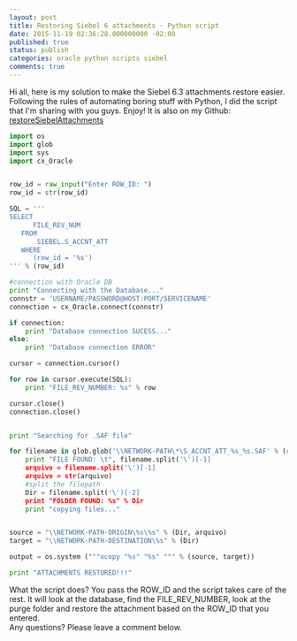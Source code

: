 ```yaml
---
layout: post
title: Restoring Siebel 6 attachments - Python script
date: 2015-11-19 02:36:28.000000000 -02:00
published: true
status: publish
categories: oracle python scripts siebel
comments: true
---
```

Hi all, here is my solution to make the Siebel 6.3 attachments restore easier. Following the rules of automating boring stuff with Python, I did the script that I'm sharing with you guys. Enjoy!
It is also on my Github: [restoreSiebelAttachments]

```python
import os
import glob
import sys
import cx_Oracle


row_id = raw_input("Enter ROW_ID: ")
row_id = str(row_id)

SQL = '''
SELECT
      FILE_REV_NUM
   FROM
       SIEBEL.S_ACCNT_ATT
   WHERE
      (row_id = '%s')
''' % (row_id)

#connection with Oracle DB
print "Connecting with the Database..."
connstr = 'USERNAME/PASSWORD@HOST:PORT/SERVICENAME'
connection = cx_Oracle.connect(connstr)

if connection:
    print "Database connection SUCESS..."
else:
    print "Database connection ERROR"

cursor = connection.cursor()

for row in cursor.execute(SQL):
    print "FILE_REV_NUMBER: %s" % row

cursor.close()
connection.close()


print "Searching for .SAF file"

for filename in glob.glob('\\NETWORK-PATH\*\S_ACCNT_ATT_%s_%s.SAF' % (row_id, row[0])):
    print "FILE FOUND: \t", filename.split('\')[-1]
    arquivo = filename.split('\')[-1]
    arquivo = str(arquivo)
    #split the filepath
    Dir = filename.split('\')[-2]
    print "FOLDER FOUND: %s" % Dir
    print "copying files..."


source = "\\NETWORK-PATH-ORIGIN\%s\%s" % (Dir, arquivo)
target = "\\NETWORK-PATH-DESTINATION\%s" % (Dir)

output = os.system ("""xcopy "%s" "%s" """ % (source, target))

print "ATTACHMENTS RESTORED!!!"
```


What the script does? You pass the ROW_ID and the script takes care of the rest. It will look at the database, find the FILE_REV_NUMBER, look at the purge folder and restore the attachment based on the ROW_ID that you entered.  
Any questions? Please leave a comment below.

[restoreSiebelAttachments]: https://github.com/andrealmar/scripts/blob/master/restoreSiebelAttachments.py
